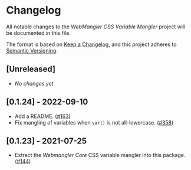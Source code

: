 # Changelog

All notable changes to the _WebMangler CSS Variable Mangler_ project will be
documented in this file.

The format is based on [Keep a Changelog], and this project adheres to [Semantic
Versioning].

## [Unreleased]

- _No changes yet_

## [0.1.24] - 2022-09-10

- Add a README. ([#163])
- Fix mangling of variables when `var()` is not all-lowercase. ([#358])

## [0.1.23] - 2021-07-25

- Extract the _Webmangler Core_ CSS variable mangler into this package. ([#144])

[#144]: https://github.com/ericcornelissen/webmangler/pull/144
[#163]: https://github.com/ericcornelissen/webmangler/pull/163
[#358]: https://github.com/ericcornelissen/webmangler/pull/358
[keep a changelog]: https://keepachangelog.com/en/1.0.0/ "Keep a CHANGELOG"
[semantic versioning]: https://semver.org/spec/v2.0.0.html "Semantic versioning"
